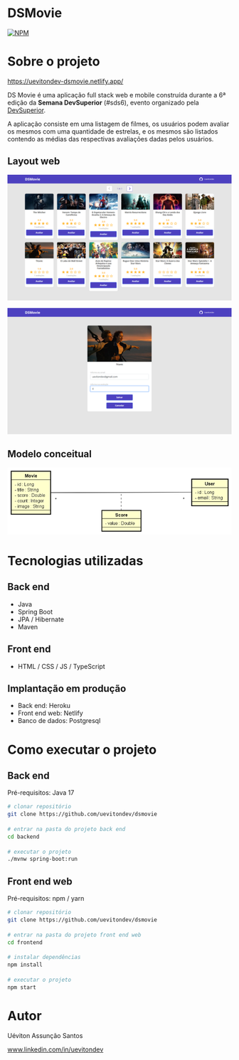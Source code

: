# DSMovie 
[![NPM](https://img.shields.io/npm/l/react)](https://github.com/uevitondev/dsmovie/blob/main/LICENSE) 

# Sobre o projeto

https://uevitondev-dsmovie.netlify.app/

DS Movie é uma aplicação full stack web e mobile construída durante a 6ª edição da **Semana DevSuperior** (#sds6), evento organizado pela [DevSuperior](https://devsuperior.com.br/cursos "Site da DevSuperior").

A aplicação consiste em uma listagem de filmes, os usuários podem avaliar os mesmos com uma quantidade de estrelas, e os mesmos são listados contendo as médias das respectivas avaliações dadas pelos usuários.

## Layout web
![Web 1](https://github.com/uevitondev/assets/blob/main/sds6/web-1.png)

![Web 2](https://github.com/uevitondev/assets/blob/main/sds6/web-2.png)

## Modelo conceitual
![Modelo Conceitual](https://github.com/uevitondev/assets/blob/main/sds6/dsmovie-dominio.png)

# Tecnologias utilizadas
## Back end
- Java
- Spring Boot
- JPA / Hibernate
- Maven
## Front end
- HTML / CSS / JS / TypeScript
## Implantação em produção
- Back end: Heroku
- Front end web: Netlify
- Banco de dados: Postgresql

# Como executar o projeto

## Back end
Pré-requisitos: Java 17

```bash
# clonar repositório
git clone https://github.com/uevitondev/dsmovie

# entrar na pasta do projeto back end
cd backend

# executar o projeto
./mvnw spring-boot:run
```

## Front end web
Pré-requisitos: npm / yarn

```bash
# clonar repositório
git clone https://github.com/uevitondev/dsmovie

# entrar na pasta do projeto front end web
cd frontend

# instalar dependências
npm install

# executar o projeto
npm start
```

# Autor

Uéviton Assunção Santos

www.linkedin.com/in/uevitondev
